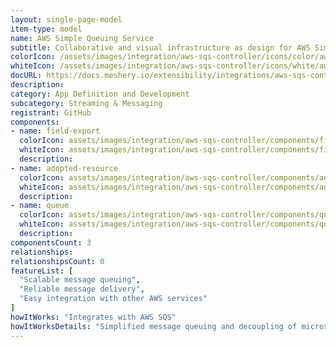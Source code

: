 ```yaml
---
layout: single-page-model
item-type: model
name: AWS Simple Queuing Service
subtitle: Collaborative and visual infrastructure as design for AWS Simple Queuing Service
colorIcon: /assets/images/integration/aws-sqs-controller/icons/color/aws-sqs-controller-color.svg
whiteIcon: /assets/images/integration/aws-sqs-controller/icons/white/aws-sqs-controller-white.svg
docURL: https://docs.meshery.io/extensibility/integrations/aws-sqs-controller
description: 
category: App Definition and Development
subcategory: Streaming & Messaging
registrant: GitHub
components: 
- name: field-export
  colorIcon: assets/images/integration/aws-sqs-controller/components/field-export/icons/color/field-export-color.svg
  whiteIcon: assets/images/integration/aws-sqs-controller/components/field-export/icons/white/field-export-white.svg
  description: 
- name: adopted-resource
  colorIcon: assets/images/integration/aws-sqs-controller/components/adopted-resource/icons/color/adopted-resource-color.svg
  whiteIcon: assets/images/integration/aws-sqs-controller/components/adopted-resource/icons/white/adopted-resource-white.svg
  description: 
- name: queue
  colorIcon: assets/images/integration/aws-sqs-controller/components/queue/icons/color/queue-color.svg
  whiteIcon: assets/images/integration/aws-sqs-controller/components/queue/icons/white/queue-white.svg
  description: 
componentsCount: 3
relationships: 
relationshipsCount: 0
featureList: [
  "Scalable message queuing",
  "Reliable message delivery",
  "Easy integration with other AWS services"
]
howItWorks: "Integrates with AWS SQS"
howItWorksDetails: "Simplified message queuing and decoupling of microservices on AWS"
---
```

